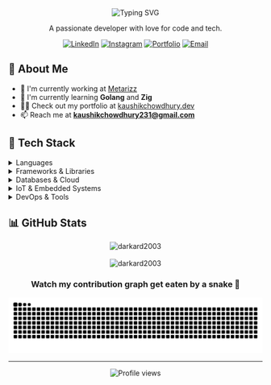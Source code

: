 <div align="center">
  <img src="https://readme-typing-svg.herokuapp.com?font=Fira+Code&size=30&duration=3000&pause=1000&color=2E96F7&center=true&vCenter=true&width=600&lines=Hi+👋,+I'm+Kaushik+Chowdhury;Full+Stack+Developer;Tech+Enthusiast" alt="Typing SVG" />
  <p>A passionate developer with love for code and tech.</p>
  
  [![LinkedIn](https://img.shields.io/badge/LinkedIn-0077B5?style=for-the-badge&logo=linkedin&logoColor=white)](https://linkedin.com/in/kaushik-chowdhury-379146266)
  [![Instagram](https://img.shields.io/badge/Instagram-E4405F?style=for-the-badge&logo=instagram&logoColor=white)](https://instagram.com/_.code._.life._)
  [![Portfolio](https://img.shields.io/badge/Portfolio-000000?style=for-the-badge&logo=About.me&logoColor=white)](https://kaushikchowdhury.dev/)
  [![Email](https://img.shields.io/badge/Email-D14836?style=for-the-badge&logo=gmail&logoColor=white)](mailto:kaushikchowdhury231@gmail.com)
</div>

## 💫 About Me

- 🔭 I'm currently working  at [Metarizz](https://www.metarizz.com/)
- 🌱 I'm currently learning **Golang** and **Zig**
- 👨‍💻 Check out my portfolio at [kaushikchowdhury.dev](https://kaushikchowdhury.dev/)
- 📫 Reach me at **kaushikchowdhury231@gmail.com**

## 🚀 Tech Stack

<details>
  <summary>Languages</summary>
  <br>
  <p align="left">
    <img src="https://img.shields.io/badge/Python-3776AB?style=for-the-badge&logo=python&logoColor=white" alt="Python">
    <img src="https://img.shields.io/badge/JavaScript-F7DF1E?style=for-the-badge&logo=javascript&logoColor=black" alt="JavaScript">
    <img src="https://img.shields.io/badge/TypeScript-3178C6?style=for-the-badge&logo=typescript&logoColor=white" alt="TypeScript">
    <img src="https://img.shields.io/badge/C-00599C?style=for-the-badge&logo=c&logoColor=white" alt="C">
    <img src="https://img.shields.io/badge/C++-00599C?style=for-the-badge&logo=c%2B%2B&logoColor=white" alt="C++">
    <img src="https://img.shields.io/badge/Go-00ADD8?style=for-the-badge&logo=go&logoColor=white" alt="Go">
    <img src="https://img.shields.io/badge/Dart-0175C2?style=for-the-badge&logo=dart&logoColor=white" alt="Dart">
    <img src="https://img.shields.io/badge/Kotlin-7F52FF?style=for-the-badge&logo=kotlin&logoColor=white" alt="Kotlin">
    <img src="https://img.shields.io/badge/Zig-F7A41D?style=for-the-badge&logo=zig&logoColor=white" alt="Zig">
  </p>
</details>

<details>
  <summary>Frameworks & Libraries</summary>
  <br>
  <p align="left">
    <img src="https://img.shields.io/badge/Angular-DD0031?style=for-the-badge&logo=angular&logoColor=white" alt="Angular">
    <img src="https://img.shields.io/badge/Astro-FF5D01?style=for-the-badge&logo=astro&logoColor=white" alt="Astro">
    <img src="https://img.shields.io/badge/Django-092E20?style=for-the-badge&logo=django&logoColor=white" alt="Django">
    <img src="https://img.shields.io/badge/Flask-000000?style=for-the-badge&logo=flask&logoColor=white" alt="Flask">
    <img src="https://img.shields.io/badge/FastAPI-009688?style=for-the-badge&logo=fastapi&logoColor=white" alt="FastAPI">
    <img src="https://img.shields.io/badge/Flutter-02569B?style=for-the-badge&logo=flutter&logoColor=white" alt="Flutter">
  </p>
</details>

<details>
  <summary>Databases & Cloud</summary>
  <br>
  <p align="left">
    <img src="https://img.shields.io/badge/MongoDB-47A248?style=for-the-badge&logo=mongodb&logoColor=white" alt="MongoDB">
    <img src="https://img.shields.io/badge/MySQL-4479A1?style=for-the-badge&logo=mysql&logoColor=white" alt="MySQL">
    <img src="https://img.shields.io/badge/SQLite-003B57?style=for-the-badge&logo=sqlite&logoColor=white" alt="SQLite">
    <img src="https://img.shields.io/badge/Firebase-FFCA28?style=for-the-badge&logo=firebase&logoColor=black" alt="Firebase">
    <img src="https://img.shields.io/badge/Google_Cloud-4285F4?style=for-the-badge&logo=google-cloud&logoColor=white" alt="GCP">
    <img src="https://img.shields.io/badge/Hive_DB-FDEE21?style=for-the-badge&logo=apache-hive&logoColor=black" alt="Hive DB">
  </p>
</details>

<details>
  <summary>IoT & Embedded Systems</summary>
  <br>
  <p align="left">
    <img src="https://img.shields.io/badge/Arduino-00979D?style=for-the-badge&logo=arduino&logoColor=white" alt="Arduino">
    <img src="https://img.shields.io/badge/PlatformIO-FF7F00?style=for-the-badge&logo=platformio&logoColor=white" alt="PlatformIO">
    <img src="https://img.shields.io/badge/ESP32-E7352C?style=for-the-badge&logo=espressif&logoColor=white" alt="ESP32">
    <img src="https://img.shields.io/badge/Raspberry%20Pi-A22846?style=for-the-badge&logo=raspberry-pi&logoColor=white" alt="Raspberry Pi">
    <img src="https://img.shields.io/badge/Embedded_C/C++-00599C?style=for-the-badge&logo=c%2B%2B&logoColor=white" alt="Embedded C/C++">
    <img src="https://img.shields.io/badge/Sensors-4285F4?style=for-the-badge&logo=adafruit&logoColor=white" alt="Sensors">
  </p>
</details>

<details>
  <summary>DevOps & Tools</summary>
  <br>
  <p align="left">
    <img src="https://img.shields.io/badge/Git-F05032?style=for-the-badge&logo=git&logoColor=white" alt="Git">
    <img src="https://img.shields.io/badge/Linux-FCC624?style=for-the-badge&logo=linux&logoColor=black" alt="Linux">
    <img src="https://img.shields.io/badge/Bash-4EAA25?style=for-the-badge&logo=gnu-bash&logoColor=white" alt="Bash">
    <img src="https://img.shields.io/badge/Android-3DDC84?style=for-the-badge&logo=android&logoColor=white" alt="Android">
    <img src="https://img.shields.io/badge/Qt-41CD52?style=for-the-badge&logo=qt&logoColor=white" alt="Qt">
  </p>
</details>

## 📊 GitHub Stats

<div align="center">
  <img src="https://github-readme-stats.vercel.app/api/top-langs?username=darkard2003&layout=compact&theme=tokyonight&hide_border=true&cache_seconds=86400" alt="darkard2003" />
  <br><br>
  <img src="https://github-readme-streak-stats.herokuapp.com?user=darkard2003&theme=tokyonight&hide_border=true&date_format=M%20j%5B%2C%20Y%5D&ring=2E96F7&fire=2E96F7&currStreakLabel=2E96F7" alt="darkard2003" />
  
  <h3>Watch my contribution graph get eaten by a snake 🐍</h3>
  
  <img src="https://raw.githubusercontent.com/darkard2003/darkard2003/output/github-contribution-grid-snake-dark.svg" alt="Snake Animation" />
</div>

---

<div align="center">
  <img src="https://komarev.com/ghpvc/?username=darkard2003&style=flat-square&color=blue" alt="Profile views" />
</div>
